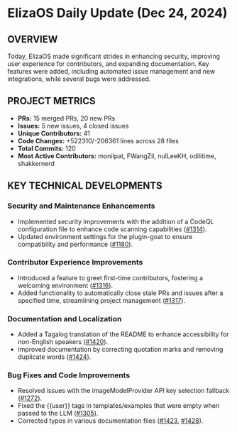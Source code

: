 # ElizaOS Daily Update (Dec 24, 2024)

## OVERVIEW 
Today, ElizaOS made significant strides in enhancing security, improving user experience for contributors, and expanding documentation. Key features were added, including automated issue management and new integrations, while several bugs were addressed.

## PROJECT METRICS
- **PRs:** 15 merged PRs, 20 new PRs
- **Issues:** 5 new issues, 4 closed issues
- **Unique Contributors:** 41
- **Code Changes:** +522310/-206361 lines across 28 files
- **Total Commits:** 120
- **Most Active Contributors:** monilpat, FWangZil, nulLeeKH, odilitime, shakkernerd

## KEY TECHNICAL DEVELOPMENTS

### Security and Maintenance Enhancements
- Implemented security improvements with the addition of a CodeQL configuration file to enhance code scanning capabilities ([#1314](https://github.com/elizaos/eliza/pull/1314)).
- Updated environment settings for the plugin-goat to ensure compatibility and performance ([#1180](https://github.com/elizaos/eliza/pull/1180)).

### Contributor Experience Improvements
- Introduced a feature to greet first-time contributors, fostering a welcoming environment ([#1316](https://github.com/elizaos/eliza/pull/1316)).
- Added functionality to automatically close stale PRs and issues after a specified time, streamlining project management ([#1317](https://github.com/elizaos/eliza/pull/1317)).

### Documentation and Localization
- Added a Tagalog translation of the README to enhance accessibility for non-English speakers ([#1420](https://github.com/elizaos/eliza/pull/1420)).
- Improved documentation by correcting quotation marks and removing duplicate words ([#1424](https://github.com/elizaos/eliza/pull/1424)).

### Bug Fixes and Code Improvements
- Resolved issues with the imageModelProvider API key selection fallback ([#1272](https://github.com/elizaos/eliza/pull/1272)).
- Fixed the {{user}} tags in templates/examples that were empty when passed to the LLM ([#1305](https://github.com/elizaos/eliza/pull/1305)).
- Corrected typos in various documentation files ([#1423](https://github.com/elizaos/eliza/pull/1423), [#1428](https://github.com/elizaos/eliza/pull/1428)).